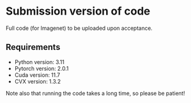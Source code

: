# Submission version of code
Full code (for Imagenet) to be uploaded upon acceptance.

## Requirements
* Python version: 3.11
* Pytorch version: 2.0.1
* Cuda version: 11.7
* CVX version: 1.3.2

Note also that running the code takes a long time, so please be patient!
